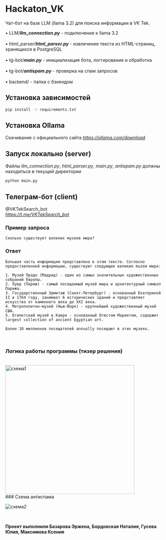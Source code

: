 # Hackaton_VK
Чат-бот на базе LLM (llama 3.2) для поиска информации в VK Tek.

• LLM/***llm_connection.py*** - подключение к llama 3.2 <br>
<br>
• html_parser/***html_parser.py*** - извлечение текста из HTML-страниц, хранящихся в PostgreSQL <br>
<br>
• tg-bot/***main.py*** - инициализация бота, логгирование и обработка<br>
<br>
• tg-bot/***antispam.py*** - проверка на спам запросов<br>
<br>
• backend/ - папка с бэкендом
<br>
## Установка зависимостей
```bash
pip install -r requirements.txt
```
## Установка Ollama 
Скачивание с официального сайта *https://ollama.com/download*

## Запуск локально (server)
Файлы *llm_connection.py*, *html_parser.py*, *main.py*, *antispam.py* должны находиться в текущей директории
```bash
python main.py
```

## Телеграм-бот (client)
@VKTekSearch_bot <br>
*https://t.me/VKTekSearch_bot*
### Пример запроса 
```
Сколько существует великих музеев мира?
```
### Ответ 
```
Большая часть информации представлена в этом тексте. Согласно предоставленной информации, существуют следующие великие muzеи мира:

1. Музей Прадо (Мадрид) - один из самых значительных художественных собраний Европы.
2. Лувр (Париж) - самый посещаемый музей мира и архитектурный символ Парижа.
3. Государственный Эрмитаж (Санкт-Петербург) - основанный Екатериной II в 1764 году, занимает 6 исторических зданий и представляет искусство от каменного века до XXI века.
4. Метрополитен-музей (Нью-Йорк) - крупнейший художественный музей США.
5. Египетский музей в Каире - основанный Огюстом Мариетом, содержит largest collection of ancient Egyptian art.

Более 10 миллионов посещателей annually посещают в этих музеях.
```
<br>

### Логика работы программы (тизер решения)
<br>

<img width="404" alt="схема1" src="https://github.com/user-attachments/assets/88e11c30-f0b6-4584-a067-0f872b8afa74" />

<br>
### Схема антиспама
<br>

![схема2](https://github.com/user-attachments/assets/8064286e-168a-4d4e-bb8d-71c5230d385f)

<br>

**Проект выполнили Базарова Эржена, Бордовская Наталия, Гусева Юлия, Максимова Ксения**
